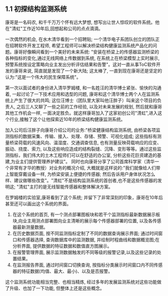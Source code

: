 ## 1.1 初探结构监测系统
康哥是一名码农, 和千千万万个怀有远大梦想, 想写出让世人惊叹的软件系统。他在"清虹"工作近10年后,回想起和公司的点点滴滴。

一次偶然的机会, 在水木清华看到一个招聘贴; 一个清华电子系团队创立的团队正在招聘软件开发工程师, 希望工程师可以解决桥梁结构健康监测系统产品化的问题。康哥好像瞬间看到一个美好的未来系统: "安装在桥梁上的传感器监测桥梁的各种指标的变化,通过无线网络上传数据到系统, 在系统上在桥梁模型上实时展示, 预警系统按设定策略向业主发出分析评估结果和告警"。这对一直从事ToC软件开发的康哥来说, 简直就是发现了一个新大陆; 这太棒了, 一直到现在康哥还是坚定的认为:"这是一个伟大的民生保障系统"。

第一次以面试者的身份进入清华罗姆楼, 和一名姓汪的清华博士紧张、愉快的沟通着, 一起讨论了一下技术应用和选型的问题, 康哥和这个清华博士两个人在监测系统上产生了很大的共鸣; 这位汪博士（团队里大家叫他汪胖子）叫来这个项目的负责人, 之后三人又聊了一些之前的工作经验, 以及对未来发展的规划, 然后就和康哥其他工作机会一样, 一面决定胜负。就这样康哥加入了这家初创公司"清虹",进入这个行业,接触了这个让他探索近10年的桥梁结构健康监测系统。

加入公司后汪胖子向康哥介绍公司的业务:"桥梁健康结构监测系统, 由桥梁各项监测指标的数据采集、传输、接入、处理、存储、预警、可视化组成; 这些指标有测量桥梁荷载的风速风向、温湿度、交通调查信息, 也有测量反映荷载响应的应变、振动、挠度、索力, 以及这些响应造成的结构裂缝、沉降、变形等等。通过这些监测指标，我们伟大的土木工程师们可以在舒适的办公室, 分析这些花巨资建造的基建,为业主们提供管理养护建议"。 同时也向康哥分享了公司首席科学家（清华一个非常有才华的教授）对业务的概况介绍, 大概就是这样说的:"我们就像给人们带上智能穿戴设备一样, 为桥梁安装上便捷的传感器; 然后告诉用户身体状况怎么样、建议做哪些改变"。"清虹"不是结构监测系统的首创者,也不是这些传感器的发明这; "清虹"主打的是无线智能传感器和整体解决方案。

在罗姆楼的实验室,康哥看到了这个系统;  并留下了非常深刻的印象，康哥在10年后甚至还可以画出这个系统的界面。
1. 在这个系统的首页, 有一个测点部署图板块和若干个监测指标最新数据展示板块,向业主用测点部署图向业主清晰的展示每个传感器部署的位置, 以及各传感器最新测量数据。
2. 在历史数据页面, 按不同监测指标定制了不同的数据查询展示界面; 通过时间窗口和传感器选择, 查询数据库中的监测数据, 并绘制时程曲线和数据概览图;在分析界面, 提供数据的特征数据和数值直方图展示。
3. 在报警管理界面, 展示监测数据触发的不同等级的报警记录,以及这些记录的处置结果。
4. 在监测报告界面, 通过时间窗口切换查询, 按指标分类展示时间窗口内不同传感器的特征数据(均值、最大、最小)、以及是否报警。

这个监测系统功能相当完整、也相当精炼, 经过多年的发展监测系统对这些功能做了升级、也加了一下功能, 但整体上还是这些概念。

